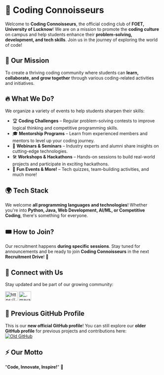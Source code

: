 # 🚀 Coding Connoisseurs

Welcome to **Coding Connoisseurs**, the official coding club of **FOET, University of Lucknow**! We are on a mission to promote the **coding culture** on campus and help students enhance their **problem-solving, development, and tech skills**. Join us in the journey of exploring the world of code!  

## 🎯 Our Mission
To create a thriving coding community where students can **learn, collaborate, and grow together** through various coding-related activities and initiatives.

## 🔥 What We Do?
We organize a variety of events to help students sharpen their skills:
- 🏆 **Coding Challenges** – Regular problem-solving contests to improve logical thinking and competitive programming skills.
- 🎓 **Mentorship Programs** – Learn from experienced members and mentors to level up your coding journey.
- 📢 **Webinars & Seminars** – Industry experts and alumni share insights on cutting-edge technologies.
- 🛠️ **Workshops & Hackathons** – Hands-on sessions to build real-world projects and participate in exciting hackathons.
- 🎉 **Fun Events & More!** – Tech quizzes, team-building activities, and much more!

## 🌍 Tech Stack
We welcome **all programming languages and technologies**! Whether you're into **Python, Java, Web Development, AI/ML, or Competitive Coding**, there's something for everyone.

## 🎟️ How to Join?
Our recruitment happens **during specific sessions**. Stay tuned for announcements and be ready to join **Coding Connoisseurs** in the next **Recruitment Drive**! 🚀

## 🔗 Connect with Us
Stay updated and be part of our growing community:

<p align="left">
<a href="https://www.linkedin.com/company/coding-connoiseurs/" target="blank"><img align="center" src="https://raw.githubusercontent.com/rahuldkjain/github-profile-readme-generator/master/src/images/icons/Social/linked-in-alt.svg" alt="https://www.linkedin.com/in/mayank-gupta-03971a294?" height="30" width="40" /></a>
<a href="https://www.instagram.com/cod.ngclub/" target="blank"><img align="center" src="https://raw.githubusercontent.com/rahuldkjain/github-profile-readme-generator/master/src/images/icons/Social/instagram.svg" alt="_.mayank_704" height="30" width="40" /></a>
</p>


## 🔄 Previous GitHub Profile
This is our **new official GitHub profile**! You can still explore our **older GitHub profile** for previous projects and contributions here:  
[![Old GitHub](https://img.shields.io/badge/Old%20GitHub-%23181717.svg?&style=for-the-badge&logo=GitHub&logoColor=white)](https://github.com/cc-foet/)  

## ⚡ Our Motto
"**Code, Innovate, Inspire!**" 🚀 
 

